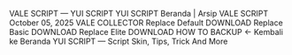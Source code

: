 VALE SCRIPT — YUI SCRIPT
YUI SCRIPT
Beranda
|
Arsip
VALE SCRIPT
October 05, 2025
VALE COLLECTOR
Replace Default
DOWNLOAD
Replace Basic
DOWNLOAD
Replace Elite
DOWNLOAD
HOW TO BACKUP
← Kembali ke Beranda
YUI SCRIPT — Script Skin, Tips, Trick And More